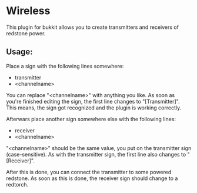 Wireless
===
This plugin for bukkit allows you to create transmitters and receivers of redstone power.

Usage:
---
Place a sign with the following lines somewhere:

* transmitter
* \<channelname\>

You can replace "\<channelname\>" with anything you like. As soon as you're finished editing the sign, the first line changes to "[Transmitter]".
This means, the sign got recognized and the plugin is working correctly.

Afterwars place another sign somewhere else with the following lines:

* receiver
* \<channelname\>

"\<channelname\>" should be the same value, you put on the transmitter sign (case-sensitive). As with the transmitter sign, the first line also changes to "[Receiver]".

After this is done, you can connect the transmitter to some powered redstone. As soon as this is done, the receiver sign should change to a redtorch.